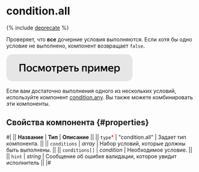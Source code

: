 # condition.all

{% include [deprecate](../../_includes/deprecate.md) %}

Проверяет, что **все** дочерние условия выполняются. Если хотя бы одно условие не выполнено, компонент возвращает `false`.

[![Посмотреть пример в песочнице](../_images/buttons/view-example.svg)](https://ya.cc/t/Fr4KjkwC3vvWjY)

Если вам достаточно выполнения одного из нескольких условий, используйте компонент [condition.any](condition.any.md). Вы также можете комбинировать эти компоненты.

## Свойства компонента {#properties}

#|
|| **Название** | **Тип** | **Описание** ||
|| `type`<span style="color: red">\*</span> | "condition.all" | Задает тип компонента. ||
|| `conditions` | _array_ | Набор условий, которые должны быть выполнены. ||
|| `conditions[]` | _condition_ | Необходимое условие. ||
|| `hint` | _string_ | Сообщение об ошибке валидации, которое увидит исполнитель ||
|#
